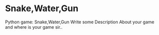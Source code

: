 # Snake,Water,Gun
Python game: Snake,Water,Gun
Write some Description About your game and where is your game sir..
